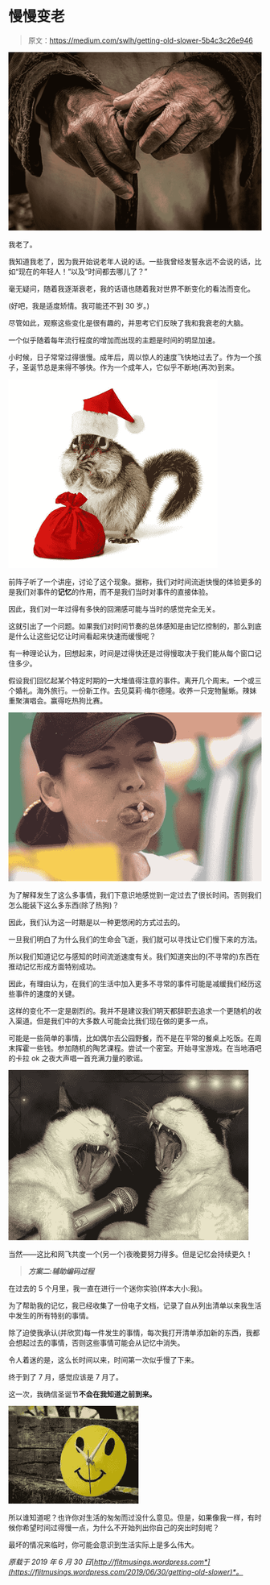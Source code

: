 # 慢慢变老

> 原文：<https://medium.com/swlh/getting-old-slower-5b4c3c26e946>

![](img/86f4ac2339287c328c811a5c5bdaa4a7.png)

我老了。

我知道我老了，因为我开始说老年人说的话。一些我曾经发誓永远不会说的话，比如“现在的年轻人！”以及“时间都去哪儿了？”

毫无疑问，随着我逐渐衰老，我的话语也随着我对世界不断变化的看法而变化。

(好吧，我是适度矫情。我可能还不到 30 岁。)

尽管如此，观察这些变化是很有趣的，并思考它们反映了我和我衰老的大脑。

一个似乎随着每年流行程度的增加而出现的主题是时间的明显加速。

小时候，日子常常过得很慢。成年后，周以惊人的速度飞快地过去了。作为一个孩子，圣诞节总是来得不够快。作为一个成年人，它似乎不断地(再次)到来。

![](img/46baf28514e7787ec2ccc9c9c3b2e280.png)

前阵子听了一个讲座，讨论了这个现象。据称，我们对时间流逝快慢的体验更多的是我们对事件的**记忆**的作用，而不是我们当时对事件的直接体验。

因此，我们对一年过得有多快的回溯感可能与当时的感觉完全无关。

这就引出了一个问题。如果我们对时间节奏的总体感知是由记忆控制的，那么到底是什么让这些记忆让时间看起来快速而缓慢呢？

有一种理论认为，回想起来，时间是过得快还是过得慢取决于我们能从每个窗口记住多少。

假设我们回忆起某个特定时期的一大堆值得注意的事件。离开几个周末。一个或三个婚礼。海外旅行。一份新工作。去见莫莉·梅尔德隆。收养一只宠物鬣蜥。辣妹重聚演唱会。赢得吃热狗比赛。

![](img/c9b84479ec9d76908d405d96b11da556.png)

为了解释发生了这么多事情，我们下意识地感觉到一定过去了很长时间。否则我们怎么能装下这么多东西(除了热狗)？

因此，我们认为这一时期是以一种更悠闲的方式过去的。

一旦我们明白了为什么我们的生命会飞逝，我们就可以寻找让它们慢下来的方法。

所以我们知道记忆与感知的时间流逝速度有关。我们知道突出的(不寻常的)东西在推动记忆形成方面特别成功。

因此，有理由认为，在我们的生活中加入更多不寻常的事件可能是减缓我们经历这些事件的速度的关键。

这样的变化不一定是剧烈的。我并不是建议我们明天都辞职去追求一个更随机的收入渠道。但是我们中的大多数人可能会比我们现在做的更多一点。

可能是一些简单的事情，比如偶尔去公园野餐，而不是在平常的餐桌上吃饭。在周末挥霍一些钱。参加随机的陶艺课程。尝试一个密室。开始寻宝游戏。在当地酒吧的卡拉 ok 之夜大声唱一首充满力量的歌谣。

![](img/e6bfa35a3307ebf2a628df9c08e28a87.png)

当然——这比和网飞共度一个(另一个)夜晚要努力得多。但是记忆会持续更久！

> ***方案二:辅助编码过程***

在过去的 5 个月里，我一直在进行一个迷你实验(样本大小:我)。

为了帮助我的记忆，我已经收集了一份电子文档，记录了自从列出清单以来我生活中发生的所有特别的事情。

除了迫使我承认(并欣赏)每一件发生的事情，每次我打开清单添加新的东西，我都会想起过去的事情，否则这些事情可能会从记忆中消失。

令人着迷的是，这么长时间以来，时间第一次似乎慢了下来。

终于到了 7 月，感觉应该是 7 月了。

这一次，我确信圣诞节**不会在我知道之前到来。**

![](img/e45c197982c7d4696c2b140881dfc896.png)

所以谁知道呢？也许你对生活的匆匆而过没什么意见。但是，如果像我一样，有时候你希望时间过得慢一点，为什么不开始列出你自己的突出时刻呢？

最坏的情况来临时，你可能会意识到生活实际上是多么伟大。

*原载于 2019 年 6 月 30 日*[*http://flitmusings.wordpress.com*](https://flitmusings.wordpress.com/2019/06/30/getting-old-slower)*。*